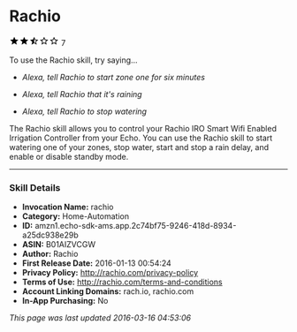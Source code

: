 # Rachio
![2.1 stars](../../../images/ic_star_black_18dp_1x.png)![2.1 stars](../../../images/ic_star_black_18dp_1x.png)![2.1 stars](../../../images/ic_star_half_black_18dp_1x.png)![2.1 stars](../../../images/ic_star_border_black_18dp_1x.png)![2.1 stars](../../../images/ic_star_border_black_18dp_1x.png) 7

To use the Rachio skill, try saying...

* *Alexa, tell Rachio to start zone one for six minutes*

* *Alexa, tell Rachio that it's raining*

* *Alexa, tell Rachio to stop watering*

The Rachio skill allows you to control your Rachio IRO Smart Wifi Enabled Irrigation Controller from your Echo. You can use the Rachio skill to start watering one of your zones, stop water, start and stop a rain delay, and enable or disable standby mode.

***

### Skill Details

* **Invocation Name:** rachio
* **Category:** Home-Automation
* **ID:** amzn1.echo-sdk-ams.app.2c74bf75-9246-418d-8934-a25dc938e29b
* **ASIN:** B01AIZVCGW
* **Author:** Rachio
* **First Release Date:** 2016-01-13 00:54:24
* **Privacy Policy:** http://rachio.com/privacy-policy
* **Terms of Use:** http://rachio.com/terms-and-conditions
* **Account Linking Domains:** rach.io, rachio.com
* **In-App Purchasing:** No

*This page was last updated 2016-03-16 04:53:06*
